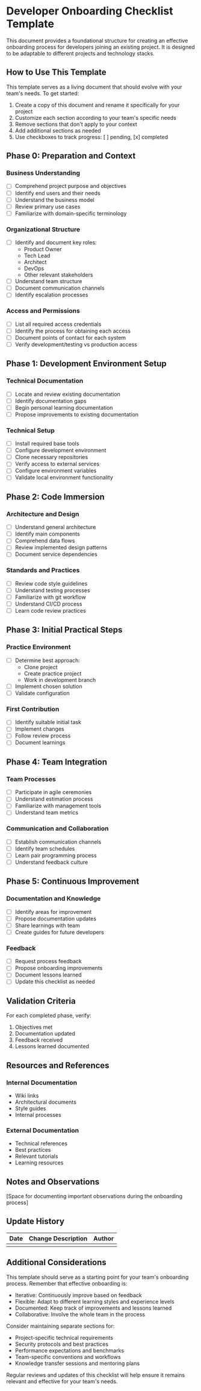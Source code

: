 # Developer Onboarding Checklist Template

This document provides a foundational structure for creating an effective onboarding process for developers joining an existing project. It is designed to be adaptable to different projects and technology stacks.

## How to Use This Template

This template serves as a living document that should evolve with your team's needs. To get started:

1. Create a copy of this document and rename it specifically for your project
2. Customize each section according to your team's specific needs
3. Remove sections that don't apply to your context
4. Add additional sections as needed
5. Use checkboxes to track progress: [ ] pending, [x] completed

## Phase 0: Preparation and Context

### Business Understanding
- [ ] Comprehend project purpose and objectives
- [ ] Identify end users and their needs
- [ ] Understand the business model
- [ ] Review primary use cases
- [ ] Familiarize with domain-specific terminology

### Organizational Structure
- [ ] Identify and document key roles:
  - Product Owner
  - Tech Lead
  - Architect
  - DevOps
  - Other relevant stakeholders
- [ ] Understand team structure
- [ ] Document communication channels
- [ ] Identify escalation processes

### Access and Permissions
- [ ] List all required access credentials
- [ ] Identify the process for obtaining each access
- [ ] Document points of contact for each system
- [ ] Verify development/testing vs production access

## Phase 1: Development Environment Setup

### Technical Documentation
- [ ] Locate and review existing documentation
- [ ] Identify documentation gaps
- [ ] Begin personal learning documentation
- [ ] Propose improvements to existing documentation

### Technical Setup
- [ ] Install required base tools
- [ ] Configure development environment
- [ ] Clone necessary repositories
- [ ] Verify access to external services
- [ ] Configure environment variables
- [ ] Validate local environment functionality

## Phase 2: Code Immersion

### Architecture and Design
- [ ] Understand general architecture
- [ ] Identify main components
- [ ] Comprehend data flows
- [ ] Review implemented design patterns
- [ ] Document service dependencies

### Standards and Practices
- [ ] Review code style guidelines
- [ ] Understand testing processes
- [ ] Familiarize with git workflow
- [ ] Understand CI/CD process
- [ ] Learn code review practices

## Phase 3: Initial Practical Steps

### Practice Environment
- [ ] Determine best approach:
  - Clone project
  - Create practice project
  - Work in development branch
- [ ] Implement chosen solution
- [ ] Validate configuration

### First Contribution
- [ ] Identify suitable initial task
- [ ] Implement changes
- [ ] Follow review process
- [ ] Document learnings

## Phase 4: Team Integration

### Team Processes
- [ ] Participate in agile ceremonies
- [ ] Understand estimation process
- [ ] Familiarize with management tools
- [ ] Understand team metrics

### Communication and Collaboration
- [ ] Establish communication channels
- [ ] Identify team schedules
- [ ] Learn pair programming process
- [ ] Understand feedback culture

## Phase 5: Continuous Improvement

### Documentation and Knowledge
- [ ] Identify areas for improvement
- [ ] Propose documentation updates
- [ ] Share learnings with team
- [ ] Create guides for future developers

### Feedback
- [ ] Request process feedback
- [ ] Propose onboarding improvements
- [ ] Document lessons learned
- [ ] Update this checklist as needed

## Validation Criteria

For each completed phase, verify:
1. Objectives met
2. Documentation updated
3. Feedback received
4. Lessons learned documented

## Resources and References

### Internal Documentation
- Wiki links
- Architectural documents
- Style guides
- Internal processes

### External Documentation
- Technical references
- Best practices
- Relevant tutorials
- Learning resources

## Notes and Observations

[Space for documenting important observations during the onboarding process]

## Update History

| Date | Change Description | Author |
|------|-------------------|--------|
|      |                   |        |

## Additional Considerations

This template should serve as a starting point for your team's onboarding process. Remember that effective onboarding is:

- Iterative: Continuously improve based on feedback
- Flexible: Adapt to different learning styles and experience levels
- Documented: Keep track of improvements and lessons learned
- Collaborative: Involve the whole team in the process

Consider maintaining separate sections for:
- Project-specific technical requirements
- Security protocols and best practices
- Performance expectations and benchmarks
- Team-specific conventions and workflows
- Knowledge transfer sessions and mentoring plans

Regular reviews and updates of this checklist will help ensure it remains relevant and effective for your team's needs.